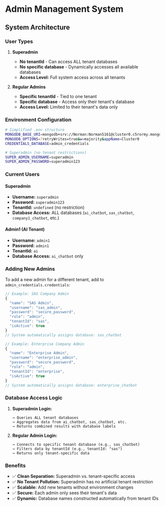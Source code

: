 # Admin Management System

## System Architecture

### User Types

1. **Superadmin**
   - **No tenantId** - Can access ALL tenant databases
   - **No specific database** - Dynamically accesses all available databases
   - **Access Level:** Full system access across all tenants

2. **Regular Admins**
   - **Specific tenantId** - Tied to one tenant
   - **Specific database** - Access only their tenant's database
   - **Access Level:** Limited to their tenant's data only

### Environment Configuration

```bash
# Simplified .env structure
MONGODB_BASE_URI=mongodb+srv://Norman:Norman5161@cluster0.c5rormy.mongodb.net
MONGODB_OPTIONS=?retryWrites=true&w=majority&appName=Cluster0
CREDENTIALS_DATABASE=admin_credentials

# Superadmin (no tenant restrictions)
SUPER_ADMIN_USERNAME=superadmin
SUPER_ADMIN_PASSWORD=superadmin123
```

### Current Users

#### Superadmin
- **Username:** `superadmin`
- **Password:** `superadmin123`
- **TenantId:** `undefined` (no restriction)
- **Database Access:** ALL databases (`ai_chatbot`, `sas_chatbot`, `company1_chatbot`, etc.)

#### Admin1 (AI Tenant)
- **Username:** `admin1`
- **Password:** `admin1`
- **TenantId:** `ai`
- **Database Access:** `ai_chatbot` only

### Adding New Admins

To add a new admin for a different tenant, add to `admin_credentials.credentials`:

```javascript
// Example: SAS Company Admin
{
  "name": "SAS Admin",
  "username": "sas_admin",
  "password": "secure_password",
  "role": "admin",
  "tenantId": "sas",
  "isActive": true
}
// System automatically assigns database: sas_chatbot

// Example: Enterprise Company Admin  
{
  "name": "Enterprise Admin",
  "username": "enterprise_admin", 
  "password": "secure_password",
  "role": "admin",
  "tenantId": "enterprise",
  "isActive": true
}
// System automatically assigns database: enterprise_chatbot
```

### Database Access Logic

1. **Superadmin Login:**
   ```
   → Queries ALL tenant databases
   → Aggregates data from ai_chatbot, sas_chatbot, etc.
   → Returns combined results with database labels
   ```

2. **Regular Admin Login:**
   ```
   → Connects to specific tenant database (e.g., sas_chatbot)
   → Filters data by tenantId (e.g., tenantId: "sas")
   → Returns only tenant-specific data
   ```

### Benefits

- ✅ **Clean Separation:** Superadmin vs. tenant-specific access
- ✅ **No Tenant Pollution:** Superadmin has no artificial tenant restriction
- ✅ **Scalable:** Add new tenants without environment changes
- ✅ **Secure:** Each admin only sees their tenant's data
- ✅ **Dynamic:** Database names constructed automatically from tenant IDs
